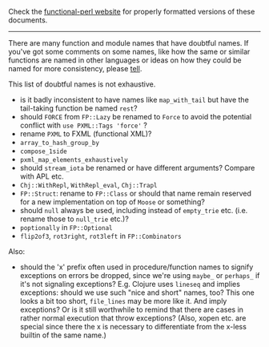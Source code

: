 Check the [functional-perl website](http://functional-perl.org/) for
properly formatted versions of these documents.

---

There are many function and module names that have doubtful names. If
you've got some comments on some names, like how the same or similar
functions are named in other languages or ideas on how they could be
named for more consistency, please [tell](//mailing_list.md).

This list of doubtful names is not exhaustive.

- is it badly inconsistent to have names like `map_with_tail` but have
  the tail-taking function be named `rest`?
- should `FORCE` from `FP::Lazy` be renamed to `Force` to avoid the
  potential conflict with `use PXML::Tags 'force'` ?
- rename `PXML` to FXML (functional XML)?
- `array_to_hash_group_by`
- `compose_1side`
- `pxml_map_elements_exhaustively`
- should `stream_iota` be renamed or have different arguments? Compare
  with APL etc.
- `Chj::WithRepl`, `WithRepl_eval`, `Chj::Trapl`
- `FP::Struct`: rename to `FP::Class` or should that name remain
  reserved for a new implementation on top of `Moose` or something?
- should `null` always be used, including instead of `empty_trie`
  etc. (i.e. rename those to `null_trie` etc.)?
- `poptionally` in `FP::Optional`
- `flip2of3`, `rot3right`, `rot3left` in `FP::Combinators`

Also:

- should the 'x' prefix often used in procedure/function names to
  signify exceptions on errors be dropped, since we're using `maybe_`
  or `perhaps_` if it's not signaling exceptions? E.g. Clojure uses
  `lineseq` and implies exceptions: should we use such "nice and
  short" names, too? This one looks a bit too short, `file_lines` may
  be more like it. And imply exceptions? Or is it still worthwhile to
  remind that there are cases in rather normal execution that throw
  exceptions? (Also, xopen etc. are special since there the x is
  necessary to differentiate from the x-less builtin of the same
  name.)

